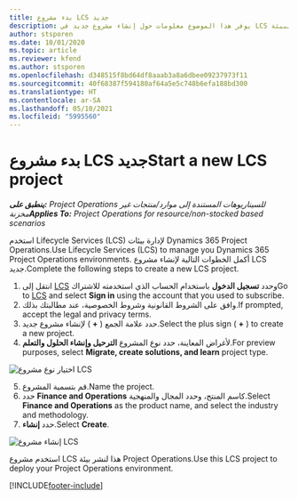 ```yaml
---
title: بدء مشروع LCS جديد
description: يوفر هذا الموضوع معلومات حول إنشاء مشروع جديد في LCS لبيئة Project Operations.
author: stsporen
ms.date: 10/01/2020
ms.topic: article
ms.reviewer: kfend
ms.author: stsporen
ms.openlocfilehash: d348515f8bd64df8aaab3a8a6dbee09237973f11
ms.sourcegitcommit: 40f68387f594180af64a5e5c748b6efa188bd300
ms.translationtype: HT
ms.contentlocale: ar-SA
ms.lasthandoff: 05/10/2021
ms.locfileid: "5995560"
---
```

# <a name="start-a-new-lcs-project"></a><span data-ttu-id="ca831-103">بدء مشروع LCS جديد</span><span class="sxs-lookup"><span data-stu-id="ca831-103">Start a new LCS project</span></span>

<span data-ttu-id="ca831-104">_**ينطبق على:** Project Operations للسيناريوهات المستندة إلى موارد/منتجات غير مخزنة‬_</span><span class="sxs-lookup"><span data-stu-id="ca831-104">_**Applies To:** Project Operations for resource/non-stocked based scenarios_</span></span>

<span data-ttu-id="ca831-105">استخدم Lifecycle Services (LCS) لإدارة بيئات Dynamics 365 Project Operations.</span><span class="sxs-lookup"><span data-stu-id="ca831-105">Use Lifecycle Services (LCS) to manage you Dynamics 365 Project Operations environments.</span></span> <span data-ttu-id="ca831-106">أكمل الخطوات التالية لإنشاء مشروع LCS جديد.</span><span class="sxs-lookup"><span data-stu-id="ca831-106">Complete the following steps to create a new LCS project.</span></span>

1. <span data-ttu-id="ca831-107">انتقل إلى [LCS](https://lcs.dynamics.com/Logon/Index) وحدد **تسجيل الدخول** باستخدام الحساب الذي استخدمته للاشتراك</span><span class="sxs-lookup"><span data-stu-id="ca831-107">Go to [LCS](https://lcs.dynamics.com/Logon/Index) and select **Sign in** using the account that you used to subscribe.</span></span>
2. <span data-ttu-id="ca831-108">وافق على الشروط القانونية وشروط الخصوصية، عند مطالبتك بذلك.</span><span class="sxs-lookup"><span data-stu-id="ca831-108">If prompted, accept the legal and privacy terms.</span></span>
3. <span data-ttu-id="ca831-109">حدد علامة الجمع ( **+** ) لإنشاء مشروع جديد.</span><span class="sxs-lookup"><span data-stu-id="ca831-109">Select the plus sign ( **+** ) to create a new project.</span></span>
4. <span data-ttu-id="ca831-110">لأغراض المعاينة، حدد نوع المشروع **الترحيل وإنشاء الحلول والتعلم**.</span><span class="sxs-lookup"><span data-stu-id="ca831-110">For preview purposes, select **Migrate, create solutions, and learn** project type.</span></span>

  ![اختيار نوع مشروع LCS](./media/create-lcs-1.png)

5. <span data-ttu-id="ca831-112">قم بتسمية المشروع.</span><span class="sxs-lookup"><span data-stu-id="ca831-112">Name the project.</span></span> 
6. <span data-ttu-id="ca831-113">حدد **Finance and Operations** كاسم المنتج، وحدد المجال والمنهجية.</span><span class="sxs-lookup"><span data-stu-id="ca831-113">Select **Finance and Operations** as the product name, and select the industry and methodology.</span></span> 
7. <span data-ttu-id="ca831-114">حدد **إنشاء**.</span><span class="sxs-lookup"><span data-stu-id="ca831-114">Select **Create**.</span></span>

![إنشاء مشروع LCS](./media/create-lcs-2.png)

<span data-ttu-id="ca831-116">استخدم مشروع LCS هذا لنشر بيئة Project Operations.</span><span class="sxs-lookup"><span data-stu-id="ca831-116">Use this LCS project to deploy your Project Operations environment.</span></span>



[!INCLUDE[footer-include](../includes/footer-banner.md)]